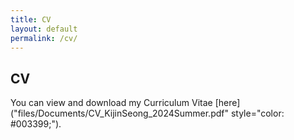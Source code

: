 ```yaml
---
title: CV
layout: default
permalink: /cv/
---
```



## CV

You can view and download my Curriculum Vitae [here]("files/Documents/CV_KijinSeong_2024Summer.pdf" style="color: #003399;").

  
